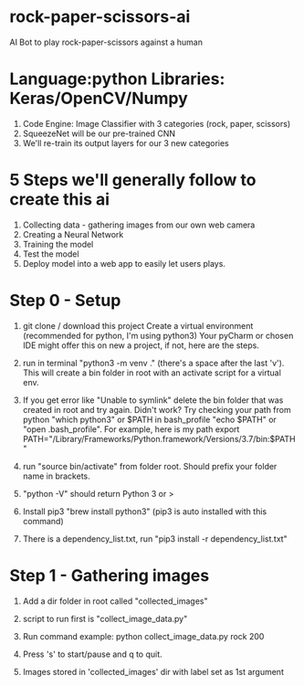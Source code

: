 # rock-paper-scissors-ai
AI Bot to play rock-paper-scissors against a human

# Language:python Libraries: Keras/OpenCV/Numpy
1. Code Engine: Image Classifier with 3 categories (rock, paper, scissors)
2. SqueezeNet will be our pre-trained CNN 
3. We'll re-train its output layers for our 3 new categories

# 5 Steps we'll generally follow to create this ai
1. Collecting data - gathering images from our own web camera
2. Creating a Neural Network
3. Training the model
4. Test the model
5. Deploy model into a web app to easily let users plays.

# Step 0 - Setup
1. git clone / download this project
Create a virtual environment (recommended for python, I'm using python3) 
Your pyCharm or chosen IDE might offer this on new a project, if not, here are the steps.
2. run in terminal "python3 -m venv ." (there's a space after the last 'v'). This will create
a bin folder in root with an activate script for a virtual env.

3. If you get error like "Unable to symlink" delete the bin folder that was created in root and try again. Didn't work? 
Try checking your path from python "which python3" or $PATH in bash_profile "echo $PATH" or "open .bash_profile".
For example, here is my path export PATH="/Library/Frameworks/Python.framework/Versions/3.7/bin:$PATH"

4. run "source bin/activate" from folder root. Should prefix your folder name in brackets.
5. "python -V" should return Python 3 or >
6. Install pip3 "brew install python3" (pip3 is auto installed with this command)
7. There is a dependency_list.txt, run "pip3 install -r dependency_list.txt"

# Step 1 - Gathering images
1. Add a dir folder in root called "collected_images"
2. script to run first is "collect_image_data.py"

3. Run command example: python collect_image_data.py rock 200
4. Press 's' to start/pause and q to quit.
5. Images stored in 'collected_images' dir with label set as 1st argument
